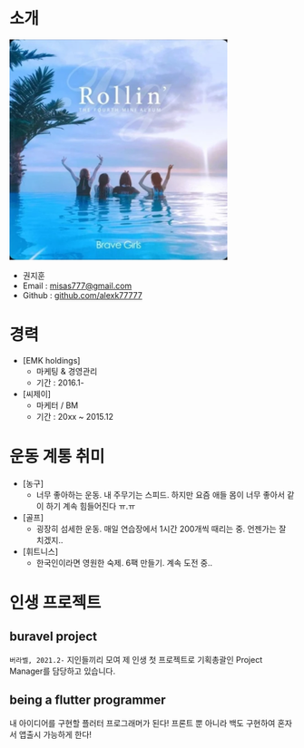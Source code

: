 # 소개

<img src = "a.jpg">

* 권지훈
* Email : misas777@gmail.com
* Github : [github.com/alexk77777](https://github.com/alexk77777/firstrepo)


# 경력
* [EMK holdings]
    - 마케팅 & 경영관리
    - 기간 : 2016.1-
* [씨제이]
    - 마케터 / BM
    - 기간 : 20xx ~ 2015.12

# 운동 계통 취미
* [농구]
    - 너무 좋아하는 운동. 내 주무기는 스피드.
       하지만 요즘 애들 몸이 너무 좋아서 같이 하기 계속 힘들어진다 ㅠ.ㅠ
* [골프]
    - 굉장히 섬세한 운동. 매일 연습장에서 1시간 200개씩 때리는 중. 언젠가는 잘 치겠지..
* [휘트니스]
    - 한국인이라면 영원한 숙제. 6팩 만들기. 계속 도전 중..


# 인생 프로젝트
## buravel project
`버라벨, 2021.2-`
지인들끼리 모여 제 인생 첫 프로젝트로 기획총괄인 Project Manager를 담당하고 있습니다.

## being a flutter programmer
 내 아이디어를 구현할 플러터 프로그래머가 된다!
 프론트 뿐 아니라 백도 구현하여 혼자서 앱출시 가능하게 한다!


